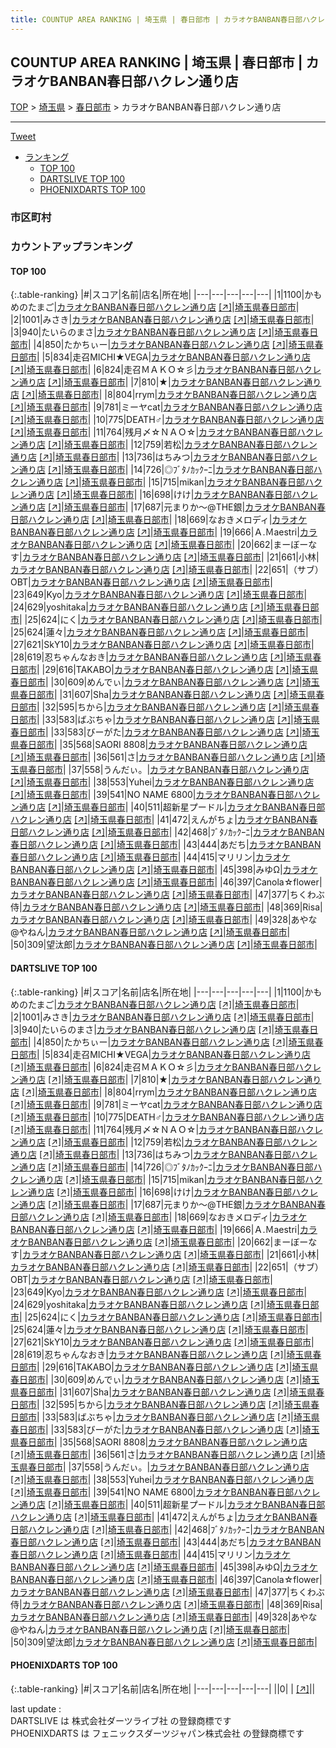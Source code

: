 ```yaml
---
title: COUNTUP AREA RANKING | 埼玉県 | 春日部市 | カラオケBANBAN春日部ハクレン通り店
---
```

## COUNTUP AREA RANKING | 埼玉県 | 春日部市 | カラオケBANBAN春日部ハクレン通り店

[TOP](/darts/rank/) > [埼玉県](/darts/rank/埼玉県/) > [春日部市](/darts/rank/埼玉県/春日部市/) > カラオケBANBAN春日部ハクレン通り店

___

<a href="https://twitter.com/share?ref_src=twsrc%5Etfw" data-text="COUNTUP AREA RANKING | 埼玉県春日部市カラオケBANBAN春日部ハクレン通り店" class="twitter-share-button" data-hashtags="DARTSLIVE,PHOENIXDARTS,darts,ダーツ" data-show-count="false">Tweet</a>

* [ランキング](#カウントアップランキング)
    * [TOP 100](#top-100)
    * [DARTSLIVE TOP 100](#dartslive-top-100)
    * [PHOENIXDARTS TOP 100](#phoenixdarts-top-100)

### 市区町村

<ul>

</ul>

### カウントアップランキング

#### TOP 100



{:.table-ranking}
|#|スコア|名前|店名|所在地|
|---|---|---|---|---|
|1|1100|<span class="rank-name-dl">かもめのたまご</span>|<a href="/darts/rank/shops/3c331f8d4d81b7b40d9b047a20a7ba1e.html">カラオケBANBAN春日部ハクレン通り店</a> <a href="https://search.dartslive.com/jp/shop/3c331f8d4d81b7b40d9b047a20a7ba1e">[↗]</a>|<a href="/darts/rank/埼玉県/春日部市">埼玉県春日部市</a>|
|2|1001|<span class="rank-name-dl">みさき</span>|<a href="/darts/rank/shops/3c331f8d4d81b7b40d9b047a20a7ba1e.html">カラオケBANBAN春日部ハクレン通り店</a> <a href="https://search.dartslive.com/jp/shop/3c331f8d4d81b7b40d9b047a20a7ba1e">[↗]</a>|<a href="/darts/rank/埼玉県/春日部市">埼玉県春日部市</a>|
|3|940|<span class="rank-name-dl">たいらのまさ</span>|<a href="/darts/rank/shops/3c331f8d4d81b7b40d9b047a20a7ba1e.html">カラオケBANBAN春日部ハクレン通り店</a> <a href="https://search.dartslive.com/jp/shop/3c331f8d4d81b7b40d9b047a20a7ba1e">[↗]</a>|<a href="/darts/rank/埼玉県/春日部市">埼玉県春日部市</a>|
|4|850|<span class="rank-name-dl">たかちぃー</span>|<a href="/darts/rank/shops/3c331f8d4d81b7b40d9b047a20a7ba1e.html">カラオケBANBAN春日部ハクレン通り店</a> <a href="https://search.dartslive.com/jp/shop/3c331f8d4d81b7b40d9b047a20a7ba1e">[↗]</a>|<a href="/darts/rank/埼玉県/春日部市">埼玉県春日部市</a>|
|5|834|<span class="rank-name-dl">走召MICHI★VEGA</span>|<a href="/darts/rank/shops/3c331f8d4d81b7b40d9b047a20a7ba1e.html">カラオケBANBAN春日部ハクレン通り店</a> <a href="https://search.dartslive.com/jp/shop/3c331f8d4d81b7b40d9b047a20a7ba1e">[↗]</a>|<a href="/darts/rank/埼玉県/春日部市">埼玉県春日部市</a>|
|6|824|<span class="rank-name-dl">走召ＭＡＫＯ☆彡</span>|<a href="/darts/rank/shops/3c331f8d4d81b7b40d9b047a20a7ba1e.html">カラオケBANBAN春日部ハクレン通り店</a> <a href="https://search.dartslive.com/jp/shop/3c331f8d4d81b7b40d9b047a20a7ba1e">[↗]</a>|<a href="/darts/rank/埼玉県/春日部市">埼玉県春日部市</a>|
|7|810|<span class="rank-name-dl">★</span>|<a href="/darts/rank/shops/3c331f8d4d81b7b40d9b047a20a7ba1e.html">カラオケBANBAN春日部ハクレン通り店</a> <a href="https://search.dartslive.com/jp/shop/3c331f8d4d81b7b40d9b047a20a7ba1e">[↗]</a>|<a href="/darts/rank/埼玉県/春日部市">埼玉県春日部市</a>|
|8|804|<span class="rank-name-dl">rrym</span>|<a href="/darts/rank/shops/3c331f8d4d81b7b40d9b047a20a7ba1e.html">カラオケBANBAN春日部ハクレン通り店</a> <a href="https://search.dartslive.com/jp/shop/3c331f8d4d81b7b40d9b047a20a7ba1e">[↗]</a>|<a href="/darts/rank/埼玉県/春日部市">埼玉県春日部市</a>|
|9|781|<span class="rank-name-dl">ミーヤcat</span>|<a href="/darts/rank/shops/3c331f8d4d81b7b40d9b047a20a7ba1e.html">カラオケBANBAN春日部ハクレン通り店</a> <a href="https://search.dartslive.com/jp/shop/3c331f8d4d81b7b40d9b047a20a7ba1e">[↗]</a>|<a href="/darts/rank/埼玉県/春日部市">埼玉県春日部市</a>|
|10|775|<span class="rank-name-dl">DEATH♂</span>|<a href="/darts/rank/shops/3c331f8d4d81b7b40d9b047a20a7ba1e.html">カラオケBANBAN春日部ハクレン通り店</a> <a href="https://search.dartslive.com/jp/shop/3c331f8d4d81b7b40d9b047a20a7ba1e">[↗]</a>|<a href="/darts/rank/埼玉県/春日部市">埼玉県春日部市</a>|
|11|764|<span class="rank-name-dl">残月〆☆ＮＡＯ☆</span>|<a href="/darts/rank/shops/3c331f8d4d81b7b40d9b047a20a7ba1e.html">カラオケBANBAN春日部ハクレン通り店</a> <a href="https://search.dartslive.com/jp/shop/3c331f8d4d81b7b40d9b047a20a7ba1e">[↗]</a>|<a href="/darts/rank/埼玉県/春日部市">埼玉県春日部市</a>|
|12|759|<span class="rank-name-dl">若松</span>|<a href="/darts/rank/shops/3c331f8d4d81b7b40d9b047a20a7ba1e.html">カラオケBANBAN春日部ハクレン通り店</a> <a href="https://search.dartslive.com/jp/shop/3c331f8d4d81b7b40d9b047a20a7ba1e">[↗]</a>|<a href="/darts/rank/埼玉県/春日部市">埼玉県春日部市</a>|
|13|736|<span class="rank-name-dl">はちみつ</span>|<a href="/darts/rank/shops/3c331f8d4d81b7b40d9b047a20a7ba1e.html">カラオケBANBAN春日部ハクレン通り店</a> <a href="https://search.dartslive.com/jp/shop/3c331f8d4d81b7b40d9b047a20a7ba1e">[↗]</a>|<a href="/darts/rank/埼玉県/春日部市">埼玉県春日部市</a>|
|14|726|<span class="rank-name-dl">◎ﾌﾞﾀﾉｶｯｸｰﾆ</span>|<a href="/darts/rank/shops/3c331f8d4d81b7b40d9b047a20a7ba1e.html">カラオケBANBAN春日部ハクレン通り店</a> <a href="https://search.dartslive.com/jp/shop/3c331f8d4d81b7b40d9b047a20a7ba1e">[↗]</a>|<a href="/darts/rank/埼玉県/春日部市">埼玉県春日部市</a>|
|15|715|<span class="rank-name-dl">mikan</span>|<a href="/darts/rank/shops/3c331f8d4d81b7b40d9b047a20a7ba1e.html">カラオケBANBAN春日部ハクレン通り店</a> <a href="https://search.dartslive.com/jp/shop/3c331f8d4d81b7b40d9b047a20a7ba1e">[↗]</a>|<a href="/darts/rank/埼玉県/春日部市">埼玉県春日部市</a>|
|16|698|<span class="rank-name-dl">けけ</span>|<a href="/darts/rank/shops/3c331f8d4d81b7b40d9b047a20a7ba1e.html">カラオケBANBAN春日部ハクレン通り店</a> <a href="https://search.dartslive.com/jp/shop/3c331f8d4d81b7b40d9b047a20a7ba1e">[↗]</a>|<a href="/darts/rank/埼玉県/春日部市">埼玉県春日部市</a>|
|17|687|<span class="rank-name-dl">元まりか〜@THE銀</span>|<a href="/darts/rank/shops/3c331f8d4d81b7b40d9b047a20a7ba1e.html">カラオケBANBAN春日部ハクレン通り店</a> <a href="https://search.dartslive.com/jp/shop/3c331f8d4d81b7b40d9b047a20a7ba1e">[↗]</a>|<a href="/darts/rank/埼玉県/春日部市">埼玉県春日部市</a>|
|18|669|<span class="rank-name-dl">なおきメロディ</span>|<a href="/darts/rank/shops/3c331f8d4d81b7b40d9b047a20a7ba1e.html">カラオケBANBAN春日部ハクレン通り店</a> <a href="https://search.dartslive.com/jp/shop/3c331f8d4d81b7b40d9b047a20a7ba1e">[↗]</a>|<a href="/darts/rank/埼玉県/春日部市">埼玉県春日部市</a>|
|19|666|<span class="rank-name-dl">Ａ.Ｍaestri</span>|<a href="/darts/rank/shops/3c331f8d4d81b7b40d9b047a20a7ba1e.html">カラオケBANBAN春日部ハクレン通り店</a> <a href="https://search.dartslive.com/jp/shop/3c331f8d4d81b7b40d9b047a20a7ba1e">[↗]</a>|<a href="/darts/rank/埼玉県/春日部市">埼玉県春日部市</a>|
|20|662|<span class="rank-name-dl">まーぼーなす</span>|<a href="/darts/rank/shops/3c331f8d4d81b7b40d9b047a20a7ba1e.html">カラオケBANBAN春日部ハクレン通り店</a> <a href="https://search.dartslive.com/jp/shop/3c331f8d4d81b7b40d9b047a20a7ba1e">[↗]</a>|<a href="/darts/rank/埼玉県/春日部市">埼玉県春日部市</a>|
|21|661|<span class="rank-name-dl">小林</span>|<a href="/darts/rank/shops/3c331f8d4d81b7b40d9b047a20a7ba1e.html">カラオケBANBAN春日部ハクレン通り店</a> <a href="https://search.dartslive.com/jp/shop/3c331f8d4d81b7b40d9b047a20a7ba1e">[↗]</a>|<a href="/darts/rank/埼玉県/春日部市">埼玉県春日部市</a>|
|22|651|<span class="rank-name-dl">（サブ）OBT</span>|<a href="/darts/rank/shops/3c331f8d4d81b7b40d9b047a20a7ba1e.html">カラオケBANBAN春日部ハクレン通り店</a> <a href="https://search.dartslive.com/jp/shop/3c331f8d4d81b7b40d9b047a20a7ba1e">[↗]</a>|<a href="/darts/rank/埼玉県/春日部市">埼玉県春日部市</a>|
|23|649|<span class="rank-name-dl">Kyo</span>|<a href="/darts/rank/shops/3c331f8d4d81b7b40d9b047a20a7ba1e.html">カラオケBANBAN春日部ハクレン通り店</a> <a href="https://search.dartslive.com/jp/shop/3c331f8d4d81b7b40d9b047a20a7ba1e">[↗]</a>|<a href="/darts/rank/埼玉県/春日部市">埼玉県春日部市</a>|
|24|629|<span class="rank-name-dl">yoshitaka</span>|<a href="/darts/rank/shops/3c331f8d4d81b7b40d9b047a20a7ba1e.html">カラオケBANBAN春日部ハクレン通り店</a> <a href="https://search.dartslive.com/jp/shop/3c331f8d4d81b7b40d9b047a20a7ba1e">[↗]</a>|<a href="/darts/rank/埼玉県/春日部市">埼玉県春日部市</a>|
|25|624|<span class="rank-name-dl">にく</span>|<a href="/darts/rank/shops/3c331f8d4d81b7b40d9b047a20a7ba1e.html">カラオケBANBAN春日部ハクレン通り店</a> <a href="https://search.dartslive.com/jp/shop/3c331f8d4d81b7b40d9b047a20a7ba1e">[↗]</a>|<a href="/darts/rank/埼玉県/春日部市">埼玉県春日部市</a>|
|25|624|<span class="rank-name-dl">蓮々</span>|<a href="/darts/rank/shops/3c331f8d4d81b7b40d9b047a20a7ba1e.html">カラオケBANBAN春日部ハクレン通り店</a> <a href="https://search.dartslive.com/jp/shop/3c331f8d4d81b7b40d9b047a20a7ba1e">[↗]</a>|<a href="/darts/rank/埼玉県/春日部市">埼玉県春日部市</a>|
|27|621|<span class="rank-name-dl">SkY10</span>|<a href="/darts/rank/shops/3c331f8d4d81b7b40d9b047a20a7ba1e.html">カラオケBANBAN春日部ハクレン通り店</a> <a href="https://search.dartslive.com/jp/shop/3c331f8d4d81b7b40d9b047a20a7ba1e">[↗]</a>|<a href="/darts/rank/埼玉県/春日部市">埼玉県春日部市</a>|
|28|619|<span class="rank-name-dl">忍ちゃんなおき</span>|<a href="/darts/rank/shops/3c331f8d4d81b7b40d9b047a20a7ba1e.html">カラオケBANBAN春日部ハクレン通り店</a> <a href="https://search.dartslive.com/jp/shop/3c331f8d4d81b7b40d9b047a20a7ba1e">[↗]</a>|<a href="/darts/rank/埼玉県/春日部市">埼玉県春日部市</a>|
|29|616|<span class="rank-name-dl">TAKABO</span>|<a href="/darts/rank/shops/3c331f8d4d81b7b40d9b047a20a7ba1e.html">カラオケBANBAN春日部ハクレン通り店</a> <a href="https://search.dartslive.com/jp/shop/3c331f8d4d81b7b40d9b047a20a7ba1e">[↗]</a>|<a href="/darts/rank/埼玉県/春日部市">埼玉県春日部市</a>|
|30|609|<span class="rank-name-dl">めんでぃ</span>|<a href="/darts/rank/shops/3c331f8d4d81b7b40d9b047a20a7ba1e.html">カラオケBANBAN春日部ハクレン通り店</a> <a href="https://search.dartslive.com/jp/shop/3c331f8d4d81b7b40d9b047a20a7ba1e">[↗]</a>|<a href="/darts/rank/埼玉県/春日部市">埼玉県春日部市</a>|
|31|607|<span class="rank-name-dl">Sha</span>|<a href="/darts/rank/shops/3c331f8d4d81b7b40d9b047a20a7ba1e.html">カラオケBANBAN春日部ハクレン通り店</a> <a href="https://search.dartslive.com/jp/shop/3c331f8d4d81b7b40d9b047a20a7ba1e">[↗]</a>|<a href="/darts/rank/埼玉県/春日部市">埼玉県春日部市</a>|
|32|595|<span class="rank-name-dl">ちから</span>|<a href="/darts/rank/shops/3c331f8d4d81b7b40d9b047a20a7ba1e.html">カラオケBANBAN春日部ハクレン通り店</a> <a href="https://search.dartslive.com/jp/shop/3c331f8d4d81b7b40d9b047a20a7ba1e">[↗]</a>|<a href="/darts/rank/埼玉県/春日部市">埼玉県春日部市</a>|
|33|583|<span class="rank-name-dl">ばぶちゃ</span>|<a href="/darts/rank/shops/3c331f8d4d81b7b40d9b047a20a7ba1e.html">カラオケBANBAN春日部ハクレン通り店</a> <a href="https://search.dartslive.com/jp/shop/3c331f8d4d81b7b40d9b047a20a7ba1e">[↗]</a>|<a href="/darts/rank/埼玉県/春日部市">埼玉県春日部市</a>|
|33|583|<span class="rank-name-dl">びーがた</span>|<a href="/darts/rank/shops/3c331f8d4d81b7b40d9b047a20a7ba1e.html">カラオケBANBAN春日部ハクレン通り店</a> <a href="https://search.dartslive.com/jp/shop/3c331f8d4d81b7b40d9b047a20a7ba1e">[↗]</a>|<a href="/darts/rank/埼玉県/春日部市">埼玉県春日部市</a>|
|35|568|<span class="rank-name-dl">SAORI 8808</span>|<a href="/darts/rank/shops/3c331f8d4d81b7b40d9b047a20a7ba1e.html">カラオケBANBAN春日部ハクレン通り店</a> <a href="https://search.dartslive.com/jp/shop/3c331f8d4d81b7b40d9b047a20a7ba1e">[↗]</a>|<a href="/darts/rank/埼玉県/春日部市">埼玉県春日部市</a>|
|36|561|<span class="rank-name-dl">さ</span>|<a href="/darts/rank/shops/3c331f8d4d81b7b40d9b047a20a7ba1e.html">カラオケBANBAN春日部ハクレン通り店</a> <a href="https://search.dartslive.com/jp/shop/3c331f8d4d81b7b40d9b047a20a7ba1e">[↗]</a>|<a href="/darts/rank/埼玉県/春日部市">埼玉県春日部市</a>|
|37|558|<span class="rank-name-dl">うんだぃ。</span>|<a href="/darts/rank/shops/3c331f8d4d81b7b40d9b047a20a7ba1e.html">カラオケBANBAN春日部ハクレン通り店</a> <a href="https://search.dartslive.com/jp/shop/3c331f8d4d81b7b40d9b047a20a7ba1e">[↗]</a>|<a href="/darts/rank/埼玉県/春日部市">埼玉県春日部市</a>|
|38|553|<span class="rank-name-dl">Yuhei</span>|<a href="/darts/rank/shops/3c331f8d4d81b7b40d9b047a20a7ba1e.html">カラオケBANBAN春日部ハクレン通り店</a> <a href="https://search.dartslive.com/jp/shop/3c331f8d4d81b7b40d9b047a20a7ba1e">[↗]</a>|<a href="/darts/rank/埼玉県/春日部市">埼玉県春日部市</a>|
|39|541|<span class="rank-name-dl">NO NAME 6800</span>|<a href="/darts/rank/shops/3c331f8d4d81b7b40d9b047a20a7ba1e.html">カラオケBANBAN春日部ハクレン通り店</a> <a href="https://search.dartslive.com/jp/shop/3c331f8d4d81b7b40d9b047a20a7ba1e">[↗]</a>|<a href="/darts/rank/埼玉県/春日部市">埼玉県春日部市</a>|
|40|511|<span class="rank-name-dl">超新星プードル</span>|<a href="/darts/rank/shops/3c331f8d4d81b7b40d9b047a20a7ba1e.html">カラオケBANBAN春日部ハクレン通り店</a> <a href="https://search.dartslive.com/jp/shop/3c331f8d4d81b7b40d9b047a20a7ba1e">[↗]</a>|<a href="/darts/rank/埼玉県/春日部市">埼玉県春日部市</a>|
|41|472|<span class="rank-name-dl">えんがちょ</span>|<a href="/darts/rank/shops/3c331f8d4d81b7b40d9b047a20a7ba1e.html">カラオケBANBAN春日部ハクレン通り店</a> <a href="https://search.dartslive.com/jp/shop/3c331f8d4d81b7b40d9b047a20a7ba1e">[↗]</a>|<a href="/darts/rank/埼玉県/春日部市">埼玉県春日部市</a>|
|42|468|<span class="rank-name-dl">ﾌﾞﾀﾉｶｯｸｰﾆ</span>|<a href="/darts/rank/shops/3c331f8d4d81b7b40d9b047a20a7ba1e.html">カラオケBANBAN春日部ハクレン通り店</a> <a href="https://search.dartslive.com/jp/shop/3c331f8d4d81b7b40d9b047a20a7ba1e">[↗]</a>|<a href="/darts/rank/埼玉県/春日部市">埼玉県春日部市</a>|
|43|444|<span class="rank-name-dl">あだち</span>|<a href="/darts/rank/shops/3c331f8d4d81b7b40d9b047a20a7ba1e.html">カラオケBANBAN春日部ハクレン通り店</a> <a href="https://search.dartslive.com/jp/shop/3c331f8d4d81b7b40d9b047a20a7ba1e">[↗]</a>|<a href="/darts/rank/埼玉県/春日部市">埼玉県春日部市</a>|
|44|415|<span class="rank-name-dl">マリリン</span>|<a href="/darts/rank/shops/3c331f8d4d81b7b40d9b047a20a7ba1e.html">カラオケBANBAN春日部ハクレン通り店</a> <a href="https://search.dartslive.com/jp/shop/3c331f8d4d81b7b40d9b047a20a7ba1e">[↗]</a>|<a href="/darts/rank/埼玉県/春日部市">埼玉県春日部市</a>|
|45|398|<span class="rank-name-dl">みゆΩ</span>|<a href="/darts/rank/shops/3c331f8d4d81b7b40d9b047a20a7ba1e.html">カラオケBANBAN春日部ハクレン通り店</a> <a href="https://search.dartslive.com/jp/shop/3c331f8d4d81b7b40d9b047a20a7ba1e">[↗]</a>|<a href="/darts/rank/埼玉県/春日部市">埼玉県春日部市</a>|
|46|397|<span class="rank-name-dl">Canola☆flower</span>|<a href="/darts/rank/shops/3c331f8d4d81b7b40d9b047a20a7ba1e.html">カラオケBANBAN春日部ハクレン通り店</a> <a href="https://search.dartslive.com/jp/shop/3c331f8d4d81b7b40d9b047a20a7ba1e">[↗]</a>|<a href="/darts/rank/埼玉県/春日部市">埼玉県春日部市</a>|
|47|377|<span class="rank-name-dl">ちくわぶ侍</span>|<a href="/darts/rank/shops/3c331f8d4d81b7b40d9b047a20a7ba1e.html">カラオケBANBAN春日部ハクレン通り店</a> <a href="https://search.dartslive.com/jp/shop/3c331f8d4d81b7b40d9b047a20a7ba1e">[↗]</a>|<a href="/darts/rank/埼玉県/春日部市">埼玉県春日部市</a>|
|48|369|<span class="rank-name-dl">Risa</span>|<a href="/darts/rank/shops/3c331f8d4d81b7b40d9b047a20a7ba1e.html">カラオケBANBAN春日部ハクレン通り店</a> <a href="https://search.dartslive.com/jp/shop/3c331f8d4d81b7b40d9b047a20a7ba1e">[↗]</a>|<a href="/darts/rank/埼玉県/春日部市">埼玉県春日部市</a>|
|49|328|<span class="rank-name-dl">あやな@やねん</span>|<a href="/darts/rank/shops/3c331f8d4d81b7b40d9b047a20a7ba1e.html">カラオケBANBAN春日部ハクレン通り店</a> <a href="https://search.dartslive.com/jp/shop/3c331f8d4d81b7b40d9b047a20a7ba1e">[↗]</a>|<a href="/darts/rank/埼玉県/春日部市">埼玉県春日部市</a>|
|50|309|<span class="rank-name-dl">望汰郎</span>|<a href="/darts/rank/shops/3c331f8d4d81b7b40d9b047a20a7ba1e.html">カラオケBANBAN春日部ハクレン通り店</a> <a href="https://search.dartslive.com/jp/shop/3c331f8d4d81b7b40d9b047a20a7ba1e">[↗]</a>|<a href="/darts/rank/埼玉県/春日部市">埼玉県春日部市</a>|


#### DARTSLIVE TOP 100



{:.table-ranking}
|#|スコア|名前|店名|所在地|
|---|---|---|---|---|
|1|1100|<span class="rank-name-dl">かもめのたまご</span>|<a href="/darts/rank/shops/3c331f8d4d81b7b40d9b047a20a7ba1e.html">カラオケBANBAN春日部ハクレン通り店</a> <a href="https://search.dartslive.com/jp/shop/3c331f8d4d81b7b40d9b047a20a7ba1e">[↗]</a>|<a href="/darts/rank/埼玉県/春日部市">埼玉県春日部市</a>|
|2|1001|<span class="rank-name-dl">みさき</span>|<a href="/darts/rank/shops/3c331f8d4d81b7b40d9b047a20a7ba1e.html">カラオケBANBAN春日部ハクレン通り店</a> <a href="https://search.dartslive.com/jp/shop/3c331f8d4d81b7b40d9b047a20a7ba1e">[↗]</a>|<a href="/darts/rank/埼玉県/春日部市">埼玉県春日部市</a>|
|3|940|<span class="rank-name-dl">たいらのまさ</span>|<a href="/darts/rank/shops/3c331f8d4d81b7b40d9b047a20a7ba1e.html">カラオケBANBAN春日部ハクレン通り店</a> <a href="https://search.dartslive.com/jp/shop/3c331f8d4d81b7b40d9b047a20a7ba1e">[↗]</a>|<a href="/darts/rank/埼玉県/春日部市">埼玉県春日部市</a>|
|4|850|<span class="rank-name-dl">たかちぃー</span>|<a href="/darts/rank/shops/3c331f8d4d81b7b40d9b047a20a7ba1e.html">カラオケBANBAN春日部ハクレン通り店</a> <a href="https://search.dartslive.com/jp/shop/3c331f8d4d81b7b40d9b047a20a7ba1e">[↗]</a>|<a href="/darts/rank/埼玉県/春日部市">埼玉県春日部市</a>|
|5|834|<span class="rank-name-dl">走召MICHI★VEGA</span>|<a href="/darts/rank/shops/3c331f8d4d81b7b40d9b047a20a7ba1e.html">カラオケBANBAN春日部ハクレン通り店</a> <a href="https://search.dartslive.com/jp/shop/3c331f8d4d81b7b40d9b047a20a7ba1e">[↗]</a>|<a href="/darts/rank/埼玉県/春日部市">埼玉県春日部市</a>|
|6|824|<span class="rank-name-dl">走召ＭＡＫＯ☆彡</span>|<a href="/darts/rank/shops/3c331f8d4d81b7b40d9b047a20a7ba1e.html">カラオケBANBAN春日部ハクレン通り店</a> <a href="https://search.dartslive.com/jp/shop/3c331f8d4d81b7b40d9b047a20a7ba1e">[↗]</a>|<a href="/darts/rank/埼玉県/春日部市">埼玉県春日部市</a>|
|7|810|<span class="rank-name-dl">★</span>|<a href="/darts/rank/shops/3c331f8d4d81b7b40d9b047a20a7ba1e.html">カラオケBANBAN春日部ハクレン通り店</a> <a href="https://search.dartslive.com/jp/shop/3c331f8d4d81b7b40d9b047a20a7ba1e">[↗]</a>|<a href="/darts/rank/埼玉県/春日部市">埼玉県春日部市</a>|
|8|804|<span class="rank-name-dl">rrym</span>|<a href="/darts/rank/shops/3c331f8d4d81b7b40d9b047a20a7ba1e.html">カラオケBANBAN春日部ハクレン通り店</a> <a href="https://search.dartslive.com/jp/shop/3c331f8d4d81b7b40d9b047a20a7ba1e">[↗]</a>|<a href="/darts/rank/埼玉県/春日部市">埼玉県春日部市</a>|
|9|781|<span class="rank-name-dl">ミーヤcat</span>|<a href="/darts/rank/shops/3c331f8d4d81b7b40d9b047a20a7ba1e.html">カラオケBANBAN春日部ハクレン通り店</a> <a href="https://search.dartslive.com/jp/shop/3c331f8d4d81b7b40d9b047a20a7ba1e">[↗]</a>|<a href="/darts/rank/埼玉県/春日部市">埼玉県春日部市</a>|
|10|775|<span class="rank-name-dl">DEATH♂</span>|<a href="/darts/rank/shops/3c331f8d4d81b7b40d9b047a20a7ba1e.html">カラオケBANBAN春日部ハクレン通り店</a> <a href="https://search.dartslive.com/jp/shop/3c331f8d4d81b7b40d9b047a20a7ba1e">[↗]</a>|<a href="/darts/rank/埼玉県/春日部市">埼玉県春日部市</a>|
|11|764|<span class="rank-name-dl">残月〆☆ＮＡＯ☆</span>|<a href="/darts/rank/shops/3c331f8d4d81b7b40d9b047a20a7ba1e.html">カラオケBANBAN春日部ハクレン通り店</a> <a href="https://search.dartslive.com/jp/shop/3c331f8d4d81b7b40d9b047a20a7ba1e">[↗]</a>|<a href="/darts/rank/埼玉県/春日部市">埼玉県春日部市</a>|
|12|759|<span class="rank-name-dl">若松</span>|<a href="/darts/rank/shops/3c331f8d4d81b7b40d9b047a20a7ba1e.html">カラオケBANBAN春日部ハクレン通り店</a> <a href="https://search.dartslive.com/jp/shop/3c331f8d4d81b7b40d9b047a20a7ba1e">[↗]</a>|<a href="/darts/rank/埼玉県/春日部市">埼玉県春日部市</a>|
|13|736|<span class="rank-name-dl">はちみつ</span>|<a href="/darts/rank/shops/3c331f8d4d81b7b40d9b047a20a7ba1e.html">カラオケBANBAN春日部ハクレン通り店</a> <a href="https://search.dartslive.com/jp/shop/3c331f8d4d81b7b40d9b047a20a7ba1e">[↗]</a>|<a href="/darts/rank/埼玉県/春日部市">埼玉県春日部市</a>|
|14|726|<span class="rank-name-dl">◎ﾌﾞﾀﾉｶｯｸｰﾆ</span>|<a href="/darts/rank/shops/3c331f8d4d81b7b40d9b047a20a7ba1e.html">カラオケBANBAN春日部ハクレン通り店</a> <a href="https://search.dartslive.com/jp/shop/3c331f8d4d81b7b40d9b047a20a7ba1e">[↗]</a>|<a href="/darts/rank/埼玉県/春日部市">埼玉県春日部市</a>|
|15|715|<span class="rank-name-dl">mikan</span>|<a href="/darts/rank/shops/3c331f8d4d81b7b40d9b047a20a7ba1e.html">カラオケBANBAN春日部ハクレン通り店</a> <a href="https://search.dartslive.com/jp/shop/3c331f8d4d81b7b40d9b047a20a7ba1e">[↗]</a>|<a href="/darts/rank/埼玉県/春日部市">埼玉県春日部市</a>|
|16|698|<span class="rank-name-dl">けけ</span>|<a href="/darts/rank/shops/3c331f8d4d81b7b40d9b047a20a7ba1e.html">カラオケBANBAN春日部ハクレン通り店</a> <a href="https://search.dartslive.com/jp/shop/3c331f8d4d81b7b40d9b047a20a7ba1e">[↗]</a>|<a href="/darts/rank/埼玉県/春日部市">埼玉県春日部市</a>|
|17|687|<span class="rank-name-dl">元まりか〜@THE銀</span>|<a href="/darts/rank/shops/3c331f8d4d81b7b40d9b047a20a7ba1e.html">カラオケBANBAN春日部ハクレン通り店</a> <a href="https://search.dartslive.com/jp/shop/3c331f8d4d81b7b40d9b047a20a7ba1e">[↗]</a>|<a href="/darts/rank/埼玉県/春日部市">埼玉県春日部市</a>|
|18|669|<span class="rank-name-dl">なおきメロディ</span>|<a href="/darts/rank/shops/3c331f8d4d81b7b40d9b047a20a7ba1e.html">カラオケBANBAN春日部ハクレン通り店</a> <a href="https://search.dartslive.com/jp/shop/3c331f8d4d81b7b40d9b047a20a7ba1e">[↗]</a>|<a href="/darts/rank/埼玉県/春日部市">埼玉県春日部市</a>|
|19|666|<span class="rank-name-dl">Ａ.Ｍaestri</span>|<a href="/darts/rank/shops/3c331f8d4d81b7b40d9b047a20a7ba1e.html">カラオケBANBAN春日部ハクレン通り店</a> <a href="https://search.dartslive.com/jp/shop/3c331f8d4d81b7b40d9b047a20a7ba1e">[↗]</a>|<a href="/darts/rank/埼玉県/春日部市">埼玉県春日部市</a>|
|20|662|<span class="rank-name-dl">まーぼーなす</span>|<a href="/darts/rank/shops/3c331f8d4d81b7b40d9b047a20a7ba1e.html">カラオケBANBAN春日部ハクレン通り店</a> <a href="https://search.dartslive.com/jp/shop/3c331f8d4d81b7b40d9b047a20a7ba1e">[↗]</a>|<a href="/darts/rank/埼玉県/春日部市">埼玉県春日部市</a>|
|21|661|<span class="rank-name-dl">小林</span>|<a href="/darts/rank/shops/3c331f8d4d81b7b40d9b047a20a7ba1e.html">カラオケBANBAN春日部ハクレン通り店</a> <a href="https://search.dartslive.com/jp/shop/3c331f8d4d81b7b40d9b047a20a7ba1e">[↗]</a>|<a href="/darts/rank/埼玉県/春日部市">埼玉県春日部市</a>|
|22|651|<span class="rank-name-dl">（サブ）OBT</span>|<a href="/darts/rank/shops/3c331f8d4d81b7b40d9b047a20a7ba1e.html">カラオケBANBAN春日部ハクレン通り店</a> <a href="https://search.dartslive.com/jp/shop/3c331f8d4d81b7b40d9b047a20a7ba1e">[↗]</a>|<a href="/darts/rank/埼玉県/春日部市">埼玉県春日部市</a>|
|23|649|<span class="rank-name-dl">Kyo</span>|<a href="/darts/rank/shops/3c331f8d4d81b7b40d9b047a20a7ba1e.html">カラオケBANBAN春日部ハクレン通り店</a> <a href="https://search.dartslive.com/jp/shop/3c331f8d4d81b7b40d9b047a20a7ba1e">[↗]</a>|<a href="/darts/rank/埼玉県/春日部市">埼玉県春日部市</a>|
|24|629|<span class="rank-name-dl">yoshitaka</span>|<a href="/darts/rank/shops/3c331f8d4d81b7b40d9b047a20a7ba1e.html">カラオケBANBAN春日部ハクレン通り店</a> <a href="https://search.dartslive.com/jp/shop/3c331f8d4d81b7b40d9b047a20a7ba1e">[↗]</a>|<a href="/darts/rank/埼玉県/春日部市">埼玉県春日部市</a>|
|25|624|<span class="rank-name-dl">にく</span>|<a href="/darts/rank/shops/3c331f8d4d81b7b40d9b047a20a7ba1e.html">カラオケBANBAN春日部ハクレン通り店</a> <a href="https://search.dartslive.com/jp/shop/3c331f8d4d81b7b40d9b047a20a7ba1e">[↗]</a>|<a href="/darts/rank/埼玉県/春日部市">埼玉県春日部市</a>|
|25|624|<span class="rank-name-dl">蓮々</span>|<a href="/darts/rank/shops/3c331f8d4d81b7b40d9b047a20a7ba1e.html">カラオケBANBAN春日部ハクレン通り店</a> <a href="https://search.dartslive.com/jp/shop/3c331f8d4d81b7b40d9b047a20a7ba1e">[↗]</a>|<a href="/darts/rank/埼玉県/春日部市">埼玉県春日部市</a>|
|27|621|<span class="rank-name-dl">SkY10</span>|<a href="/darts/rank/shops/3c331f8d4d81b7b40d9b047a20a7ba1e.html">カラオケBANBAN春日部ハクレン通り店</a> <a href="https://search.dartslive.com/jp/shop/3c331f8d4d81b7b40d9b047a20a7ba1e">[↗]</a>|<a href="/darts/rank/埼玉県/春日部市">埼玉県春日部市</a>|
|28|619|<span class="rank-name-dl">忍ちゃんなおき</span>|<a href="/darts/rank/shops/3c331f8d4d81b7b40d9b047a20a7ba1e.html">カラオケBANBAN春日部ハクレン通り店</a> <a href="https://search.dartslive.com/jp/shop/3c331f8d4d81b7b40d9b047a20a7ba1e">[↗]</a>|<a href="/darts/rank/埼玉県/春日部市">埼玉県春日部市</a>|
|29|616|<span class="rank-name-dl">TAKABO</span>|<a href="/darts/rank/shops/3c331f8d4d81b7b40d9b047a20a7ba1e.html">カラオケBANBAN春日部ハクレン通り店</a> <a href="https://search.dartslive.com/jp/shop/3c331f8d4d81b7b40d9b047a20a7ba1e">[↗]</a>|<a href="/darts/rank/埼玉県/春日部市">埼玉県春日部市</a>|
|30|609|<span class="rank-name-dl">めんでぃ</span>|<a href="/darts/rank/shops/3c331f8d4d81b7b40d9b047a20a7ba1e.html">カラオケBANBAN春日部ハクレン通り店</a> <a href="https://search.dartslive.com/jp/shop/3c331f8d4d81b7b40d9b047a20a7ba1e">[↗]</a>|<a href="/darts/rank/埼玉県/春日部市">埼玉県春日部市</a>|
|31|607|<span class="rank-name-dl">Sha</span>|<a href="/darts/rank/shops/3c331f8d4d81b7b40d9b047a20a7ba1e.html">カラオケBANBAN春日部ハクレン通り店</a> <a href="https://search.dartslive.com/jp/shop/3c331f8d4d81b7b40d9b047a20a7ba1e">[↗]</a>|<a href="/darts/rank/埼玉県/春日部市">埼玉県春日部市</a>|
|32|595|<span class="rank-name-dl">ちから</span>|<a href="/darts/rank/shops/3c331f8d4d81b7b40d9b047a20a7ba1e.html">カラオケBANBAN春日部ハクレン通り店</a> <a href="https://search.dartslive.com/jp/shop/3c331f8d4d81b7b40d9b047a20a7ba1e">[↗]</a>|<a href="/darts/rank/埼玉県/春日部市">埼玉県春日部市</a>|
|33|583|<span class="rank-name-dl">ばぶちゃ</span>|<a href="/darts/rank/shops/3c331f8d4d81b7b40d9b047a20a7ba1e.html">カラオケBANBAN春日部ハクレン通り店</a> <a href="https://search.dartslive.com/jp/shop/3c331f8d4d81b7b40d9b047a20a7ba1e">[↗]</a>|<a href="/darts/rank/埼玉県/春日部市">埼玉県春日部市</a>|
|33|583|<span class="rank-name-dl">びーがた</span>|<a href="/darts/rank/shops/3c331f8d4d81b7b40d9b047a20a7ba1e.html">カラオケBANBAN春日部ハクレン通り店</a> <a href="https://search.dartslive.com/jp/shop/3c331f8d4d81b7b40d9b047a20a7ba1e">[↗]</a>|<a href="/darts/rank/埼玉県/春日部市">埼玉県春日部市</a>|
|35|568|<span class="rank-name-dl">SAORI 8808</span>|<a href="/darts/rank/shops/3c331f8d4d81b7b40d9b047a20a7ba1e.html">カラオケBANBAN春日部ハクレン通り店</a> <a href="https://search.dartslive.com/jp/shop/3c331f8d4d81b7b40d9b047a20a7ba1e">[↗]</a>|<a href="/darts/rank/埼玉県/春日部市">埼玉県春日部市</a>|
|36|561|<span class="rank-name-dl">さ</span>|<a href="/darts/rank/shops/3c331f8d4d81b7b40d9b047a20a7ba1e.html">カラオケBANBAN春日部ハクレン通り店</a> <a href="https://search.dartslive.com/jp/shop/3c331f8d4d81b7b40d9b047a20a7ba1e">[↗]</a>|<a href="/darts/rank/埼玉県/春日部市">埼玉県春日部市</a>|
|37|558|<span class="rank-name-dl">うんだぃ。</span>|<a href="/darts/rank/shops/3c331f8d4d81b7b40d9b047a20a7ba1e.html">カラオケBANBAN春日部ハクレン通り店</a> <a href="https://search.dartslive.com/jp/shop/3c331f8d4d81b7b40d9b047a20a7ba1e">[↗]</a>|<a href="/darts/rank/埼玉県/春日部市">埼玉県春日部市</a>|
|38|553|<span class="rank-name-dl">Yuhei</span>|<a href="/darts/rank/shops/3c331f8d4d81b7b40d9b047a20a7ba1e.html">カラオケBANBAN春日部ハクレン通り店</a> <a href="https://search.dartslive.com/jp/shop/3c331f8d4d81b7b40d9b047a20a7ba1e">[↗]</a>|<a href="/darts/rank/埼玉県/春日部市">埼玉県春日部市</a>|
|39|541|<span class="rank-name-dl">NO NAME 6800</span>|<a href="/darts/rank/shops/3c331f8d4d81b7b40d9b047a20a7ba1e.html">カラオケBANBAN春日部ハクレン通り店</a> <a href="https://search.dartslive.com/jp/shop/3c331f8d4d81b7b40d9b047a20a7ba1e">[↗]</a>|<a href="/darts/rank/埼玉県/春日部市">埼玉県春日部市</a>|
|40|511|<span class="rank-name-dl">超新星プードル</span>|<a href="/darts/rank/shops/3c331f8d4d81b7b40d9b047a20a7ba1e.html">カラオケBANBAN春日部ハクレン通り店</a> <a href="https://search.dartslive.com/jp/shop/3c331f8d4d81b7b40d9b047a20a7ba1e">[↗]</a>|<a href="/darts/rank/埼玉県/春日部市">埼玉県春日部市</a>|
|41|472|<span class="rank-name-dl">えんがちょ</span>|<a href="/darts/rank/shops/3c331f8d4d81b7b40d9b047a20a7ba1e.html">カラオケBANBAN春日部ハクレン通り店</a> <a href="https://search.dartslive.com/jp/shop/3c331f8d4d81b7b40d9b047a20a7ba1e">[↗]</a>|<a href="/darts/rank/埼玉県/春日部市">埼玉県春日部市</a>|
|42|468|<span class="rank-name-dl">ﾌﾞﾀﾉｶｯｸｰﾆ</span>|<a href="/darts/rank/shops/3c331f8d4d81b7b40d9b047a20a7ba1e.html">カラオケBANBAN春日部ハクレン通り店</a> <a href="https://search.dartslive.com/jp/shop/3c331f8d4d81b7b40d9b047a20a7ba1e">[↗]</a>|<a href="/darts/rank/埼玉県/春日部市">埼玉県春日部市</a>|
|43|444|<span class="rank-name-dl">あだち</span>|<a href="/darts/rank/shops/3c331f8d4d81b7b40d9b047a20a7ba1e.html">カラオケBANBAN春日部ハクレン通り店</a> <a href="https://search.dartslive.com/jp/shop/3c331f8d4d81b7b40d9b047a20a7ba1e">[↗]</a>|<a href="/darts/rank/埼玉県/春日部市">埼玉県春日部市</a>|
|44|415|<span class="rank-name-dl">マリリン</span>|<a href="/darts/rank/shops/3c331f8d4d81b7b40d9b047a20a7ba1e.html">カラオケBANBAN春日部ハクレン通り店</a> <a href="https://search.dartslive.com/jp/shop/3c331f8d4d81b7b40d9b047a20a7ba1e">[↗]</a>|<a href="/darts/rank/埼玉県/春日部市">埼玉県春日部市</a>|
|45|398|<span class="rank-name-dl">みゆΩ</span>|<a href="/darts/rank/shops/3c331f8d4d81b7b40d9b047a20a7ba1e.html">カラオケBANBAN春日部ハクレン通り店</a> <a href="https://search.dartslive.com/jp/shop/3c331f8d4d81b7b40d9b047a20a7ba1e">[↗]</a>|<a href="/darts/rank/埼玉県/春日部市">埼玉県春日部市</a>|
|46|397|<span class="rank-name-dl">Canola☆flower</span>|<a href="/darts/rank/shops/3c331f8d4d81b7b40d9b047a20a7ba1e.html">カラオケBANBAN春日部ハクレン通り店</a> <a href="https://search.dartslive.com/jp/shop/3c331f8d4d81b7b40d9b047a20a7ba1e">[↗]</a>|<a href="/darts/rank/埼玉県/春日部市">埼玉県春日部市</a>|
|47|377|<span class="rank-name-dl">ちくわぶ侍</span>|<a href="/darts/rank/shops/3c331f8d4d81b7b40d9b047a20a7ba1e.html">カラオケBANBAN春日部ハクレン通り店</a> <a href="https://search.dartslive.com/jp/shop/3c331f8d4d81b7b40d9b047a20a7ba1e">[↗]</a>|<a href="/darts/rank/埼玉県/春日部市">埼玉県春日部市</a>|
|48|369|<span class="rank-name-dl">Risa</span>|<a href="/darts/rank/shops/3c331f8d4d81b7b40d9b047a20a7ba1e.html">カラオケBANBAN春日部ハクレン通り店</a> <a href="https://search.dartslive.com/jp/shop/3c331f8d4d81b7b40d9b047a20a7ba1e">[↗]</a>|<a href="/darts/rank/埼玉県/春日部市">埼玉県春日部市</a>|
|49|328|<span class="rank-name-dl">あやな@やねん</span>|<a href="/darts/rank/shops/3c331f8d4d81b7b40d9b047a20a7ba1e.html">カラオケBANBAN春日部ハクレン通り店</a> <a href="https://search.dartslive.com/jp/shop/3c331f8d4d81b7b40d9b047a20a7ba1e">[↗]</a>|<a href="/darts/rank/埼玉県/春日部市">埼玉県春日部市</a>|
|50|309|<span class="rank-name-dl">望汰郎</span>|<a href="/darts/rank/shops/3c331f8d4d81b7b40d9b047a20a7ba1e.html">カラオケBANBAN春日部ハクレン通り店</a> <a href="https://search.dartslive.com/jp/shop/3c331f8d4d81b7b40d9b047a20a7ba1e">[↗]</a>|<a href="/darts/rank/埼玉県/春日部市">埼玉県春日部市</a>|


#### PHOENIXDARTS TOP 100



{:.table-ranking}
|#|スコア|名前|店名|所在地|
|---|---|---|---|---|
||0|<span class="rank-name-dl"> </span>|<a href="/darts/rank/shops/.html"></a> <a href="">[↗]</a>|<a href="/darts/rank//"></a>|


<div class="footer border-top border-gray-light mt-5 pt-3 text-right text-gray">
    last update : <span style="font-weight: italic" id="foot_last_modified"></span><br />
    DARTSLIVE は 株式会社ダーツライブ社 の登録商標です<br />
    PHOENIXDARTS は フェニックスダーツジャパン株式会社 の登録商標です<br />
</div>

<script src="https://cdnjs.cloudflare.com/ajax/libs/jquery.tablesorter/2.31.3/js/jquery.tablesorter.min.js" integrity="sha512-qzgd5cYSZcosqpzpn7zF2ZId8f/8CHmFKZ8j7mU4OUXTNRd5g+ZHBPsgKEwoqxCtdQvExE5LprwwPAgoicguNg==" crossorigin="anonymous" referrerpolicy="no-referrer"></script>
<link rel="stylesheet" href="https://cdnjs.cloudflare.com/ajax/libs/jquery.tablesorter/2.31.3/css/theme.default.min.css" integrity="sha512-wghhOJkjQX0Lh3NSWvNKeZ0ZpNn+SPVXX1Qyc9OCaogADktxrBiBdKGDoqVUOyhStvMBmJQ8ZdMHiR3wuEq8+w==" crossorigin="anonymous" referrerpolicy="no-referrer" />
<script>
$(function() {
    $(".table-ranking").tablesorter({sortList:[[0, 0]]});
    $("#foot_last_modified").text(formatDate(new Date(document.lastModified), 'yyyy-MM-dd HH:mm:ss'));
});
</script>

<script async src="https://platform.twitter.com/widgets.js" charset="utf-8"></script>